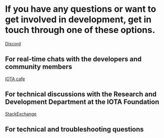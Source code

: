 # If you have any questions or want to get involved in development, get in touch through one of these options.

[Discord](https://discord.iota.org/)
## For real-time chats with the developers and community members

[IOTA cafe](https://iota.cafe/)
## For technical discussions with the Research and Development Department at the IOTA Foundation

[StackExchange](https://iota.stackexchange.com/)
## For technical and troubleshooting questions